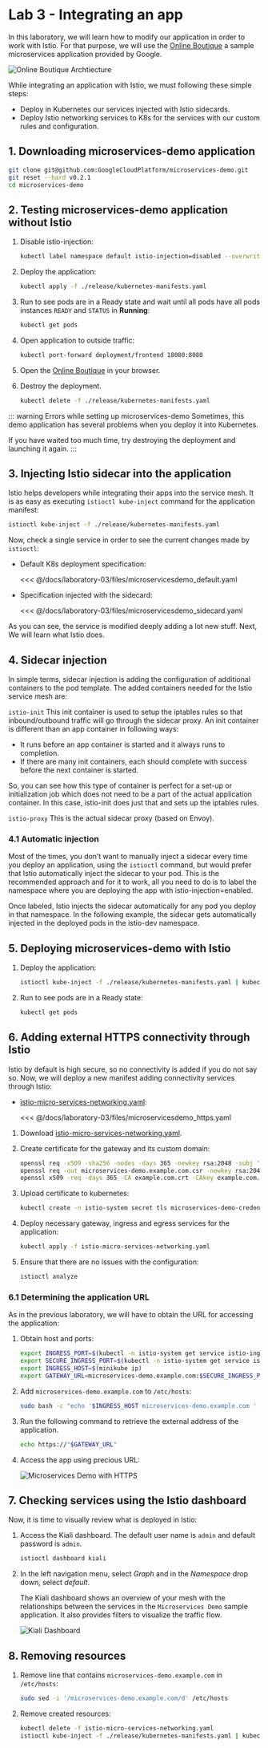 # Lab 3 - Integrating an app

In this laboratory, we will learn how to modify our application in order to work with Istio. For that purpose, we will use the [Online Boutique](https://github.com/GoogleCloudPlatform/microservices-demo) a sample microservices application provided by Google.

![Online Boutique Archtiecture](https://github.com/GoogleCloudPlatform/microservices-demo/raw/master/docs/img/architecture-diagram.png)

While integrating an application with Istio, we must following these simple steps:

- Deploy in Kubernetes our services injected with Istio sidecards.
- Deploy Istio networking services to K8s for the services with our custom rules and configuration.

## 1. Downloading microservices-demo application

```sh
git clone git@github.com:GoogleCloudPlatform/microservices-demo.git
git reset --hard v0.2.1
cd microservices-demo
```

## 2. Testing microservices-demo application without Istio

1. Disable istio-injection:

    ```sh
    kubectl label namespace default istio-injection=disabled --overwrite
    ```

2. Deploy the application:

    ```sh
    kubectl apply -f ./release/kubernetes-manifests.yaml
    ```

3. Run to see pods are in a Ready state and wait until all pods have all pods instances `READY` and `STATUS` in **Running**:

    ```sh
    kubectl get pods
    ```

4. Open application to outside traffic:

    ```sh
    kubectl port-forward deployment/frontend 18080:8080
    ```

5. Open the [Online Boutique](http://localhost:18080/) in your browser.

6. Destroy the deployment.

    ```sh
    kubectl delete -f ./release/kubernetes-manifests.yaml
    ```

::: warning Errors while setting up microservices-demo
Sometimes, this demo application has several problems when you deploy it into Kubernetes.

If you have waited too much time, try destroying the deployment and launching it again.
:::

## 3. Injecting Istio sidecar into the application

Istio helps developers while integrating their apps into the service mesh. It is as easy as executing `istioctl kube-inject` command for the application manifest:

```sh
istioctl kube-inject -f ./release/kubernetes-manifests.yaml
```

Now, check a single service in order to see the current changes made by `istioctl`:

- Default K8s deployment specification:

    <<< @/docs/laboratory-03/files/microservicesdemo_default.yaml

- Specification injected with the sidecard:

    <<< @/docs/laboratory-03/files/microservicesdemo_sidecard.yaml

As you can see, the service is modified deeply adding a lot new stuff. Next, We will learn what Istio does.

## 4. Sidecar injection

In simple terms, sidecar injection is adding the configuration of additional containers to the pod template. The added containers needed for the Istio service mesh are:

`istio-init` This init container is used to setup the iptables rules so that inbound/outbound traffic will go through the sidecar proxy. An init container is different than an app container in following ways:

- It runs before an app container is started and it always runs to completion.
- If there are many init containers, each should complete with success before the next container is started.

So, you can see how this type of container is perfect for a set-up or initialization job which does not need to be a part of the actual application container. In this case, istio-init does just that and sets up the iptables rules.

`istio-proxy` This is the actual sidecar proxy (based on Envoy).

### 4.1 Automatic injection

Most of the times, you don’t want to manually inject a sidecar every time you deploy an application, using the `istioctl` command, but would prefer that Istio automatically inject the sidecar to your pod. This is the recommended approach and for it to work, all you need to do is to label the namespace where you are deploying the app with istio-injection=enabled.

Once labeled, Istio injects the sidecar automatically for any pod you deploy in that namespace. In the following example, the sidecar gets automatically injected in the deployed pods in the istio-dev namespace.

## 5. Deploying microservices-demo with Istio

1. Deploy the application:

    ```sh
    istioctl kube-inject -f ./release/kubernetes-manifests.yaml | kubectl apply -f -
    ```

2. Run to see pods are in a Ready state:

    ```sh
    kubectl get pods
    ```

## 6. Adding external HTTPS connectivity through Istio

Istio by default is high secure, so no connectivity is added if you do not say so. Now, we will deploy a new manifest adding connectivity services through Istio:

- [istio-micro-services-networking.yaml](../istio-micro-services-networking.yaml):

    <<< @/docs/laboratory-03/files/microservicesdemo_https.yaml

1. Download [istio-micro-services-networking.yaml](../istio-micro-services-networking.yaml).

2. Create certificate for the gateway and its custom domain:

    ```sh
    openssl req -x509 -sha256 -nodes -days 365 -newkey rsa:2048 -subj '/O=example Inc./CN=example.com' -keyout example.com.key -out example.com.crt
    openssl req -out microservices-demo.example.com.csr -newkey rsa:2048 -nodes -keyout microservices-demo.example.com.key -subj "/CN=microservices-demo.example.com/O=microservices-demo organization"
    openssl x509 -req -days 365 -CA example.com.crt -CAkey example.com.key -set_serial 0 -in microservices-demo.example.com.csr -out microservices-demo.example.com.crt
    ```

3. Upload certificate to kubernetes:

    ```sh
    kubectl create -n istio-system secret tls microservices-demo-credential --key=microservices-demo.example.com.key --cert=microservices-demo.example.com.crt
    ```

4. Deploy necessary gateway, ingress and egress services for the application:

    ```sh
    kubectl apply -f istio-micro-services-networking.yaml
    ```

5. Ensure that there are no issues with the configuration:

    ```sh
    istioctl analyze
    ```

### 6.1 Determining the application URL

As in the previous laboratory, we will have to obtain the URL for accessing the application:

1. Obtain host and ports:

    ```sh
    export INGRESS_PORT=$(kubectl -n istio-system get service istio-ingressgateway -o jsonpath='{.spec.ports[?(.name=="http2")].nodePort}')
    export SECURE_INGRESS_PORT=$(kubectl -n istio-system get service istio-ingressgateway -o jsonpath='{.spec.ports[?(.name=="https")].nodePort}')
    export INGRESS_HOST=$(minikube ip)
    export GATEWAY_URL=microservices-demo.example.com:$SECURE_INGRESS_PORT
    ```

2. Add `microservices-demo.example.com` to `/etc/hosts`:

    ```sh
    sudo bash -c "echo '$INGRESS_HOST microservices-demo.example.com ' >> /etc/hosts"
    ```

3. Run the following command to retrieve the external address of the application.

    ```sh
    echo https://"$GATEWAY_URL"
    ```

4. Access the app using precious URL:

    ![Microservices Demo with HTTPS](./img/microservices-demo-screenshot.png)

## 7. Checking services using the Istio dashboard

Now, it is time to visually review what is deployed in Istio:

1. Access the Kiali dashboard. The default user name is `admin` and default password is `admin`.

    ```sh
    istioctl dashboard kiali
    ```

2. In the left navigation menu, select _Graph_ and in the _Namespace_ drop down, select _default_.

    The Kiali dashboard shows an overview of your mesh with the relationships between the services in the `Microservices Demo` sample application. It also provides filters to visualize the traffic flow.

    ![Kiali Dashboard](./img/graph-screenshot.png)

## 8. Removing resources

1. Remove line that contains `microservices-demo.example.com` in `/etc/hosts`:

    ```sh
    sudo sed -i '/microservices-demo.example.com/d' /etc/hosts
    ```

2. Remove created resources:

    ```sh
    kubectl delete -f istio-micro-services-networking.yaml
    istioctl kube-inject -f ./release/kubernetes-manifests.yaml | kubectl delete -f -
    ```
